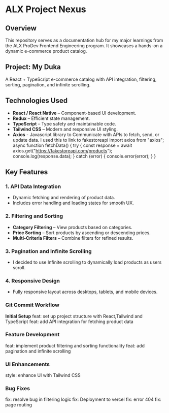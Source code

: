 # ALX Project Nexus

## Overview
This repository serves as a documentation hub for my major learnings from the ALX ProDev Frontend Engineering program. It showcases a hands-on a dynamic e-commerce product catalog.

## Project: My Duka
A React + TypeScript e-commerce catalog with API integration, filtering, sorting, pagination, and infinite scrolling.

## Technologies Used
- **React / React Native** – Component-based UI development.
- **Redux** – Efficient state management.
- **TypeScript** – Type safety and maintainable code.
- **Tailwind CSS** – Modern and responsive UI styling.
- **Axios** - Javascript library to Communicate with APIs to fetch, send, or update data.
I used this to link to fakestoreapi
import axios from "axios";
async function fetchData() {
  try {
    const response = await axios.get("https://fakestoreapi.com/products");
    console.log(response.data);
  } catch (error) {
    console.error(error);
  }
}

## Key Features
### 1. API Data Integration
- Dynamic fetching and rendering of product data.
- Includes error handling and loading states for smooth UX.

### 2. Filtering and Sorting
- **Category Filtering** – View products based on categories.
- **Price Sorting** – Sort products by ascending or descending prices.
- **Multi-Criteria Filters** – Combine filters for refined results.

### 3. Pagination and Infinite Scrolling
- I decided to use Infinite scrolling to dynamically load products as users scroll.

### 4. Responsive Design
- Fully responsive layout across desktops, tablets, and mobile devices.

### Git Commit Workflow
**Initial Setup**
feat: set up project structure with React,Tailwind and TypeScript
feat: add API integration for fetching product data

### Feature Development
feat: implement product filtering and sorting functionality
feat: add pagination and infinite scrolling

### UI Enhancements
style: enhance UI with Tailwind CSS

### Bug Fixes
fix: resolve bug in filtering logic
fix: Deployment to vercel
fix: error 404
fix: page routing
